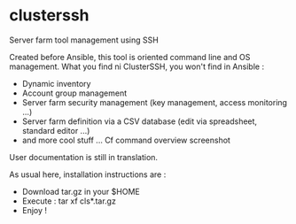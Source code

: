 # clusterssh
Server farm tool management using SSH

Created before Ansible, this tool is oriented command line and OS management.
What you find ni ClusterSSH, you won't find in Ansible :
* Dynamic inventory
* Account group management
* Server farm security management (key management, access monitoring ...)
* Server farm definition via a CSV database (edit via spreadsheet, standard editor ...)
* and more cool stuff ... Cf command overview screenshot

User documentation is still in translation. 

As usual here, installation instructions are : 
* Download tar.gz in your $HOME
* Execute : tar xf cls*.tar.gz
* Enjoy !
